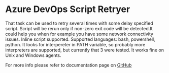 # Azure DevOps Script Retryer

That task can be used to retry several times with some delay specified script. Script will be rerun only if non-zero exit code will be detected.It could help you when for example you have some network connectivity issues. Inline script supported. Supported languages: bash, powershell, python. It looks for interpereter in PATH variable, so probably more interpreters are supported, but currently that 3 were tested. It works fine on Unix and Windows agents.

For more info please refer to documentation page on [GitHub](https://github.com/ice-ship/script-retryer/)
